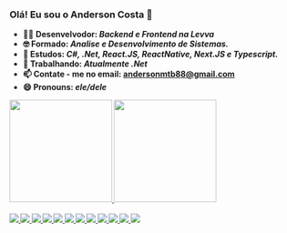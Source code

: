 ### Olá! Eu sou o Anderson Costa 👋
- 👨‍💻 <strong>Desenvelvodor:</strog> <b><i> Backend e Frontend na Levva</i></b>
- 🤓 <strong> Formado:</strong> <b><i>Analise e Desenvolvimento de Sistemas.</i></b>
- 🌱 <strong> Estudos:</strong> <b><i> C#, .Net, React.JS, ReactNative, Next.JS e Typescript.</i></b>
- 🌱 <strong> Trabalhando:</strong> <b><i> Atualmente .Net </i></b>
- 📫 <strong>Contate - me no email:</strong> andersonmtb88@gmail.com
- 😄 <strong>Pronouns:</strong> <b><i>ele/dele</i></b>

<div>
    <a href=" https://github.com/andersoncostadev">
    <img height="180em" src="https://github-readme-stats.vercel.app/api?username=andersoncostadev&show_icons=true&theme=blue-green&include_all_commits-true&count_private-true"/>
    <img height="180em" src="https://github-readme-stats.vercel.app/api/top-langs/?username=andersoncostadev&layout=compact&langs_count=7&theme=blue-green"/>
   </div>

<div style="display: inline_block"><br>
    

  <img src="https://img.shields.io/badge/JavaScript-F7DF1E?style=for-the-badge&logo=javascript&logoColor=black"/>
  <img src="https://img.shields.io/badge/TypeScript-007ACC?style=for-the-badge&logo=typescript&logoColor=white"/>
  <img src="https://img.shields.io/badge/HTML5-E34F26?style=for-the-badge&logo=html5&logoColor=white"/>
  <img src="https://img.shields.io/badge/CSS3-1572B6?style=for-the-badge&logo=css3&logoColor=white"/>
  <img src="https://img.shields.io/badge/React-20232A?style=for-the-badge&logo=react&logoColor=61DAFB"/>
  <img src="https://img.shields.io/badge/React_Native-20232A?style=for-the-badge&logo=react&logoColor=61DAFB"/>
    <img src="https://img.shields.io/badge/.NET-5C2D91?style=for-the-badge&logo=.net&logoColor=white"/>  
     <img src="https://img.shields.io/badge/C%23-239120?style=for-the-badge&logo=c-sharp&logoColor=white"/> 
    <img src="https://img.shields.io/badge/Microsoft_SQL_Server-CC2927?style=for-the-badge&logo=microsoft-sql-server&logoColor=white"/> 
     <img src="https://img.shields.io/badge/MySQL-00000F?style=for-the-badge&logo=mysql&logoColor=white"/> 
     <img src="https://img.shields.io/badge/Laravel-FF2D20?style=for-the-badge&logo=laravel&logoColor=white"/> 
    <img src="https://img.shields.io/badge/PHP-777BB4?style=for-the-badge&logo=php&logoColor=white"/> 
    
    
  </div>
